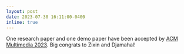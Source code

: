 ```yaml
---
layout: post
date: 2023-07-30 16:11:00-0400
inline: true
---
```

One research paper and one demo paper have been accepted by [ACM Multimedia 2023](https://iccv2023.thecvf.com/). Big congrats to Zixin and Djamahal!